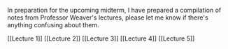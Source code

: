 In preparation for the upcoming midterm, I have prepared a compilation of notes from Professor Weaver's lectures, please let me know if there's anything confusing about them.

[[Lecture 1]]
[[Lecture 2]]
[[Lecture 3]]
[[Lecture 4]]
[[Lecture 5]]


